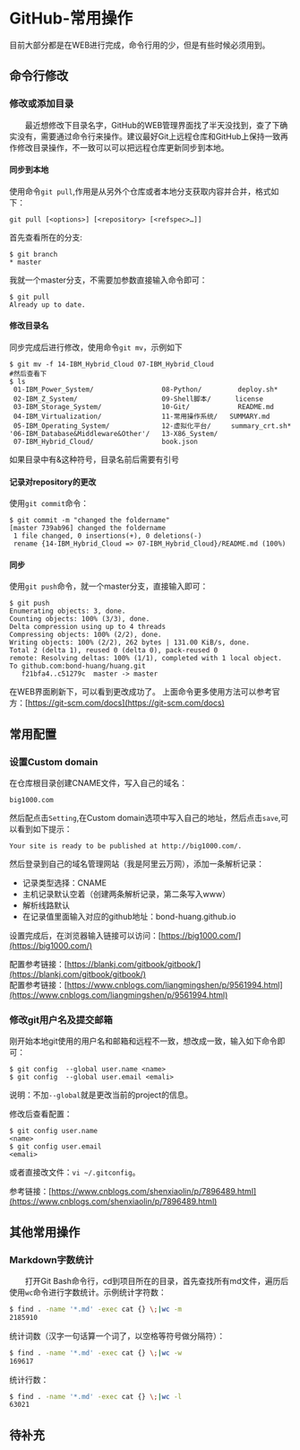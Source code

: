 # GitHub-常用操作
目前大部分都是在WEB进行完成，命令行用的少，但是有些时候必须用到。
## 命令行修改
### 修改或添加目录
&#8195;&#8195;最近想修改下目录名字，GitHub的WEB管理界面找了半天没找到，查了下确实没有，需要通过命令行来操作。建议最好Git上远程仓库和GitHub上保持一致再作修改目录操作，不一致可以可以把远程仓库更新同步到本地。
#### 同步到本地
使用命令`git pull`,作用是从另外个仓库或者本地分支获取内容并合并，格式如下：
```shell
git pull [<options>] [<repository> [<refspec>…​]]
```
首先查看所在的分支:
```shell
$ git branch
* master
```
我就一个master分支，不需要加参数直接输入命令即可：
```shell
$ git pull
Already up to date.
```
#### 修改目录名
同步完成后进行修改，使用命令`git mv`，示例如下
```shell
$ git mv -f 14-IBM_Hybrid_Cloud 07-IBM_Hybrid_Cloud
#然后查看下
$ ls
 01-IBM_Power_System/                 08-Python/         deploy.sh*
 02-IBM_Z_System/                     09-Shell脚本/      license
 03-IBM_Storage_System/               10-Git/            README.md
 04-IBM_Virtualization/               11-常用操作系统/   SUMMARY.md
 05-IBM_Operating_System/             12-虚拟化平台/     summary_crt.sh*
'06-IBM_Database&Middleware&Other'/   13-X86_System/
 07-IBM_Hybrid_Cloud/                 book.json
```
如果目录中有&这种符号，目录名前后需要有引号
#### 记录对repository的更改
使用`git commit`命令：
```shell
$ git commit -m "changed the foldername"
[master 739ab96] changed the foldername
 1 file changed, 0 insertions(+), 0 deletions(-)
 rename {14-IBM_Hybrid_Cloud => 07-IBM_Hybrid_Cloud}/README.md (100%)
```
#### 同步
使用`git push`命令，就一个master分支，直接输入即可：
```shell
$ git push
Enumerating objects: 3, done.
Counting objects: 100% (3/3), done.
Delta compression using up to 4 threads
Compressing objects: 100% (2/2), done.
Writing objects: 100% (2/2), 262 bytes | 131.00 KiB/s, done.
Total 2 (delta 1), reused 0 (delta 0), pack-reused 0
remote: Resolving deltas: 100% (1/1), completed with 1 local object.
To github.com:bond-huang/huang.git
   f21bfa4..c51279c  master -> master
```
在WEB界面刷新下，可以看到更改成功了。
上面命令更多使用方法可以参考官方：[https://git-scm.com/docs](https://git-scm.com/docs)

## 常用配置
### 设置Custom domain
在仓库根目录创建CNAME文件，写入自己的域名：
```
big1000.com
```
然后配点击`Setting`,在Custom domain选项中写入自己的地址，然后点击`save`,可以看到如下提示：
```
Your site is ready to be published at http://big1000.com/. 
```
然后登录到自己的域名管理网站（我是阿里云万网），添加一条解析记录：
- 记录类型选择：CNAME
- 主机记录默认空着（创建两条解析记录，第二条写入www）
- 解析线路默认
- 在记录值里面输入对应的github地址：bond-huang.github.io

设置完成后，在浏览器输入链接可以访问：[https://big1000.com/](https://big1000.com/)

配置参考链接：[https://blankj.com/gitbook/gitbook/](https://blankj.com/gitbook/gitbook/)        
配置参考链接：[https://www.cnblogs.com/liangmingshen/p/9561994.html](https://www.cnblogs.com/liangmingshen/p/9561994.html)

### 修改git用户名及提交邮箱
刚开始本地git使用的用户名和邮箱和远程不一致，想改成一致，输入如下命令即可：
```
$ git config  --global user.name <name>
$ git config  --global user.email <emali>
```
说明：不加`--global`就是更改当前的project的信息。

修改后查看配置：
```
$ git config user.name
<name>
$ git config user.email
<emali>
```
或者直接改文件：`vi ~/.gitconfig`。

参考链接：[https://www.cnblogs.com/shenxiaolin/p/7896489.html](https://www.cnblogs.com/shenxiaolin/p/7896489.html)

## 其他常用操作
### Markdown字数统计
&#8195;&#8195;打开Git Bash命令行，cd到项目所在的目录，首先查找所有md文件，遍历后使用`wc`命令进行字数统计。示例统计字符数：
```sh
$ find . -name '*.md' -exec cat {} \;|wc -m
2185910
```
统计词数（汉字一句话算一个词了，以空格等符号做分隔符）：
```sh
$ find . -name '*.md' -exec cat {} \;|wc -w
169617
```
统计行数：
```sh
$ find . -name '*.md' -exec cat {} \;|wc -l
63021
```
## 待补充